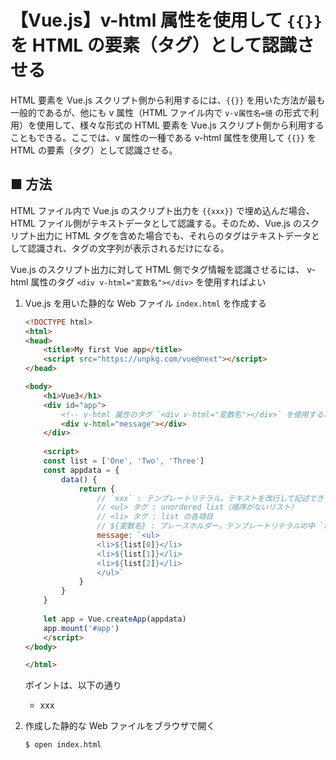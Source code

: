 # 【Vue.js】v-html 属性を使用して `{{}}` を HTML の要素（タグ）として認識させる

HTML 要素を Vue.js スクリプト側から利用するには、`{{}}` を用いた方法が最も一般的であるが、他にも v 属性（HTML ファイル内で `v-v属性名=値` の形式で利用）を使用して、様々な形式の HTML 要素を Vue.js スクリプト側から利用することもできる。ここでは、v 属性の一種である v-html 属性を使用して `{{}}` を HTML の要素（タグ）として認識させる。

## ■ 方法

HTML ファイル内で Vue.js のスクリプト出力を `{{xxx}}` で埋め込んだ場合、HTML ファイル側がテキストデータとして認識する。そのため、Vue.js のスクリプト出力に HTML タグを含めた場合でも、それらのタグはテキストデータとして認識され、タグの文字列が表示されるだけになる。

Vue.js のスクリプト出力に対して HTML 側でタグ情報を認識させるには、 v-html 属性のタグ `<div v-html="変数名"></div>` を使用すればよい

1. Vue.js を用いた静的な Web ファイル `index.html` を作成する
	```html
	<!DOCTYPE html>
	<html>
	<head>
		<title>My first Vue app</title>
		<script src="https://unpkg.com/vue@next"></script>
	</head>

	<body>
		<h1>Vue3</h1>
		<div id="app">
			<!-- v-html 属性のタグ `<div v-html="変数名"></div>` を使用することで HTML 側はタグを認識-->
			<div v-html="message"></div>
		</div>
		
		<script>
		const list = ['One', 'Two', 'Three']
		const appdata = {
			data() {
				return {
					// `xxx` : テンプレートリテラル。テキストを改行して記述できる（※javascriptの構文）。このケースでは <li></li> と <li></li> の間に <br> を挟まなくとも、各リストが改行されて表示される
					// <ul> タグ : unordered list（順序がないリスト）
					// <li> タグ : list の各項目
					// ${変数名} : プレースホルダー。テンプレートリテラルの中 `xxx` で定義でき、定義済みの変数の値を埋め込んむことができる（※javascriptの構文）
					message: `<ul>
					<li>${list[0]}</li>
					<li>${list[1]}</li>
					<li>${list[2]}</li>
					</ul>`
				}
			}
		}
		
		let app = Vue.createApp(appdata)
		app.mount('#app')
		</script>
	</body>

	</html>
	```

	ポイントは、以下の通り

	- xxx

1. 作成した静的な Web ファイルをブラウザで開く
	```sh
	$ open index.html
	```
